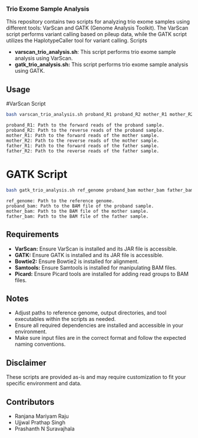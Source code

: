 ### Trio Exome Sample Analysis
This repository contains two scripts for analyzing trio exome samples using different tools: VarScan and GATK (Genome Analysis Toolkit). The VarScan script performs variant calling based on pileup data, while the GATK script utilizes the HaplotypeCaller tool for variant calling.
Scripts

- **varscan_trio_analysis.sh**: This script performs trio exome sample analysis using VarScan.
- **gatk_trio_analysis.sh:** This script performs trio exome sample analysis using GATK.

## Usage
#VarScan Script
```bash
bash varscan_trio_analysis.sh proband_R1 proband_R2 mother_R1 mother_R2 father_R1 father_R2
```
    proband_R1: Path to the forward reads of the proband sample.
    proband_R2: Path to the reverse reads of the proband sample.
    mother_R1: Path to the forward reads of the mother sample.
    mother_R2: Path to the reverse reads of the mother sample.
    father_R1: Path to the forward reads of the father sample.
    father_R2: Path to the reverse reads of the father sample.

# GATK Script
```bash
bash gatk_trio_analysis.sh ref_genome proband_bam mother_bam father_bam
```
    ref_genome: Path to the reference genome.
    proband_bam: Path to the BAM file of the proband sample.
    mother_bam: Path to the BAM file of the mother sample.
    father_bam: Path to the BAM file of the father sample.

## Requirements

- **VarScan:** Ensure VarScan is installed and its JAR file is accessible.
- **GATK:** Ensure GATK is installed and its JAR file is accessible.
- **Bowtie2:** Ensure Bowtie2 is installed for alignment.
- **Samtools:** Ensure Samtools is installed for manipulating BAM files.
- **Picard:** Ensure Picard tools are installed for adding read groups to BAM files.

## Notes

- Adjust paths to reference genome, output directories, and tool executables within the scripts as needed.
- Ensure all required dependencies are installed and accessible in your environment.
- Make sure input files are in the correct format and follow the expected naming conventions.

## Disclaimer
These scripts are provided as-is and may require customization to fit your specific environment and data.

## Contributors
- Ranjana Mariyam Raju
- Ujjwal Prathap Singh
- Prashanth N Suravajhala

